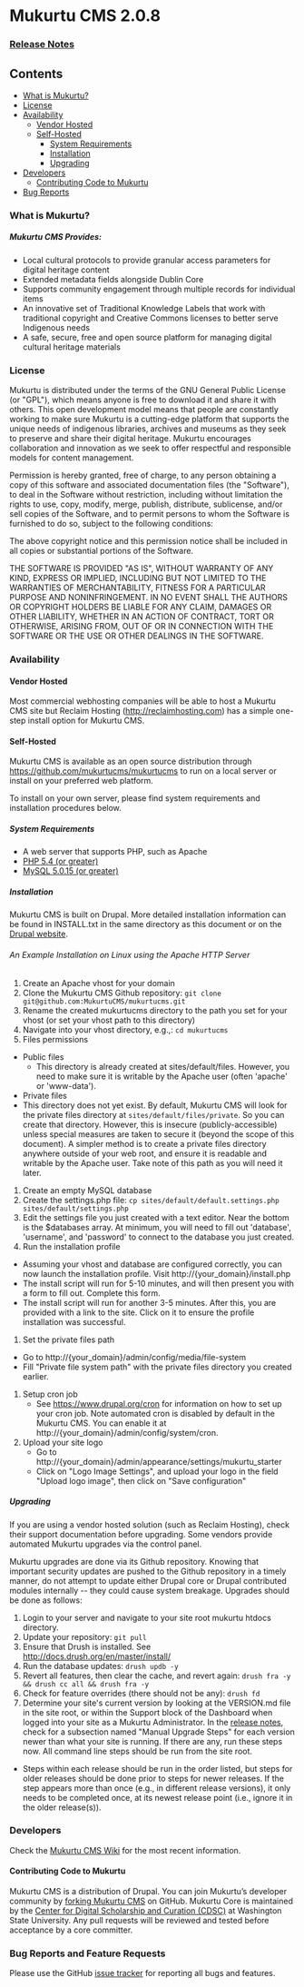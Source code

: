 # Mukurtu CMS 2.0.8
### [Release Notes](VERSION.md)

## Contents
* [What is Mukurtu?](#whatis)
* [License](#license)
* [Availability](#availability)
  * [Vendor Hosted](#vendor-hosted)
  * [Self-Hosted](#self-hosted)
    * [System Requirements](#system-requirements)
    * [Installation](#installation)
    * [Upgrading](#upgrading)
* [Developers](#developers)
  * [Contributing Code to Mukurtu](#code-contributing)
* [Bug Reports](#bug-reports)

### <a name="whatis"></a>What is Mukurtu?
##### Mukurtu CMS Provides:

* Local cultural protocols to provide granular access parameters for digital heritage content
* Extended metadata fields alongside Dublin Core
* Supports community engagement through multiple records for individual items
* An innovative set of Traditional Knowledge Labels that work with traditional copyright and Creative Commons licenses to better serve Indigenous needs
* A safe, secure, free and open source platform for managing digital cultural heritage materials

### <a name="license"></a>License

Mukurtu is distributed under the terms of the GNU General Public License (or "GPL"), which means anyone is free to download it and share it with others. This open development model means that people are constantly working to make sure Mukurtu is a cutting-edge platform that supports the unique needs of indigenous libraries, archives and museums as they seek to preserve and share their digital heritage. Mukurtu encourages collaboration and innovation as we seek to offer respectful and responsible models for content management.

Permission is hereby granted, free of charge, to any person obtaining a copy of this software and associated documentation files (the "Software"), to deal in the Software without restriction, including without limitation the rights to use, copy, modify, merge, publish, distribute, sublicense, and/or sell copies of the Software, and to permit persons to whom the Software is furnished to do so, subject to the following conditions:

The above copyright notice and this permission notice shall be included in all copies or substantial portions of the Software.

THE SOFTWARE IS PROVIDED "AS IS", WITHOUT WARRANTY OF ANY KIND, EXPRESS OR IMPLIED, INCLUDING BUT NOT LIMITED TO THE WARRANTIES OF MERCHANTABILITY, FITNESS FOR A PARTICULAR PURPOSE AND NONINFRINGEMENT. IN NO EVENT SHALL THE AUTHORS OR COPYRIGHT HOLDERS BE LIABLE FOR ANY CLAIM, DAMAGES OR OTHER LIABILITY, WHETHER IN AN ACTION OF CONTRACT, TORT OR OTHERWISE, ARISING FROM, OUT OF OR IN CONNECTION WITH THE SOFTWARE OR THE USE OR OTHER DEALINGS IN THE SOFTWARE.

### <a name="availability"></a>Availability

#### <a name="vendor-hosted"></a> Vendor Hosted
Most commercial webhosting companies will be able to host a Mukurtu CMS site but Reclaim Hosting (http://reclaimhosting.com) has a simple one-step install option for Mukurtu CMS.

#### <a name="self-hosted"></a>Self-Hosted
Mukurtu CMS is available as an open source distribution through https://github.com/mukurtucms/mukurtucms to run on a local server or install on your preferred web platform.

To install on your own server, please find system requirements and installation procedures below.

##### <a name="system-requirements"></a>System Requirements
* A web server that supports PHP, such as Apache
* [PHP 5.4 (or greater)](http://www.php.net/)
* [MySQL 5.0.15 (or greater)](http://www.mysql.com/)

##### <a name="installation"></a>Installation
Mukurtu CMS is built on Drupal. More detailed installation information can be found in INSTALL.txt in the same directory as this document or on the [Drupal website](https://www.drupal.org/docs/7/install).

###### An Example Installation on Linux using the Apache HTTP Server
1. Create an Apache vhost for your domain
1. Clone the Mukurtu CMS Github repository: `git clone git@github.com:MukurtuCMS/mukurtucms.git`
1. Rename the created mukurtucms directory to the path you set for your vhost (or set your vhost path to this directory)
1. Navigate into your vhost directory, e.g.,: `cd mukurtucms`
1. Files permissions
 * Public files
    * This directory is already created at sites/default/files. However, you need to make sure it is writable by the Apache user (often 'apache' or 'www-data').
 * Private files
 * This directory does not yet exist. By default, Mukurtu CMS will look for the private files directory at `sites/default/files/private`. So you can create that directory. However, this is insecure (publicly-accessible) unless special measures are taken to secure it (beyond the scope of this document). A simpler method is to create a private files directory anywhere outside of your web root, and ensure it is readable and writable by the Apache user. Take note of this path as you will need it later.
1. Create an empty MySQL database
1. Create the settings.php file: `cp sites/default/default.settings.php sites/default/settings.php`
1. Edit the settings file you just created with a text editor. Near the bottom is the $databases array. At minimum, you will need to fill out 'database', 'username', and 'password' to connect to the database you just created.
1. Run the installation profile
 * Assuming your vhost and database are configured correctly, you can now launch the installation profile. Visit http://{your_domain}/install.php
 * The install script will run for 5-10 minutes, and will then present you with a form to fill out. Complete this form.
 * The install script will run for another 3-5 minutes. After this, you are provided with a link to the site. Click on it to ensure the profile installation was successful.
1. Set the private files path
 * Go to http://{your_domain}/admin/config/media/file-system
 * Fill "Private file system path" with the private files directory you created earlier.
1. Setup cron job
    * See https://www.drupal.org/cron for information on how to set up your cron job. Note automated cron is disabled by default in the Mukurtu CMS. You can enable it at http://{your_domain}/admin/config/system/cron.
1. Upload your site logo
    * Go to http://{your_domain}/admin/appearance/settings/mukurtu_starter
    * Click on "Logo Image Settings", and upload your logo in the field "Upload logo image", then click on "Save configuration"

##### <a name="upgrading"></a>Upgrading

If you are using a vendor hosted solution (such as Reclaim Hosting), check their support documentation before upgrading. Some vendors provide automated Mukurtu upgrades via the control panel.

Mukurtu upgrades are done via its Github repository. Knowing that important security updates are pushed to the Github repository in a timely manner, do not attempt to update either Drupal core or Drupal contributed modules internally -- they could cause system breakage. Upgrades should be done as follows:

1. Login to your server and navigate to your site root mukurtu htdocs directory.
1. Update your repository: `git pull`
1. Ensure that Drush is installed. See http://docs.drush.org/en/master/install/
1. Run the database updates: `drush updb -y`
1. Revert all features, then clear the cache, and revert again: `drush fra -y && drush cc all && drush fra -y`
1. Check for feature overrides (there should not be any): `drush fd`
1. Determine your site's current version by looking at the VERSION.md file in the site root, or within the Support block of the Dashboard when logged into your site as a Mukurtu Administrator. In the [release notes](VERSION.md), check for a subsection named "Manual Upgrade Steps" for each version newer than what your site is running. If there are any, run these steps now. All command line steps should be run from the site root.
  * Steps within each release should be run in the order listed, but steps for older releases should be done prior to steps for newer releases. If the step appears more than once (e.g., in different release versions), it only needs to be completed once, at its newest release point (i.e., ignore it in the older release(s)).

### <a name="developers"></a>Developers

Check the [Mukurtu CMS Wiki](https://github.com/MukurtuCMS/mukurtucms/wiki) for the most recent information.

#### <a name="code-contributing"></a>Contributing Code to Mukurtu
Mukurtu CMS is a distribution of Drupal. You can join Mukurtu’s developer community by [forking Mukurtu CMS](https://github.com/mukurtucms/mukurtucms) on GitHub.
Mukurtu Core is maintained by the [Center for Digital Scholarship and Curation (CDSC)](http://cdsc.libraries.wsu.edu) at Washington State University. Any pull requests will be reviewed and tested before acceptance by a core committer.

### <a name="bug-reports"></a>Bug Reports and Feature Requests
Please use the GitHub [issue tracker](https://github.com/MukurtuCMS/mukurtucms/issues) for reporting all bugs and features.
